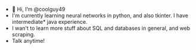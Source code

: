 - 👋 Hi, I’m @coolguy49
- I'm currently learning neural networks in python, and also tkinter. I have intermediate* java experience.
- I wan't to learn more stuff about SQL and databases in general, and web scraping.
- Talk anytime!

<!---
coolguy49/coolguy49 is a ✨ special ✨ repository because its `README.md` (this file) appears on your GitHub profile.
You can click the Preview link to take a look at your changes.
- 👀 I’m interested in ...
- 🌱 I’m currently learning ...
- 💞️ I’m looking to collaborate on ...
- 📫 How to reach me ...
- 
--->
